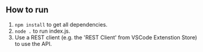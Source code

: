 ## How to run

1. ```npm install``` to get all dependencies.
2. ```node .``` to run index.js.
3. Use a REST client (e.g. the 'REST Client' from VSCode Extenstion Store) to use the API.